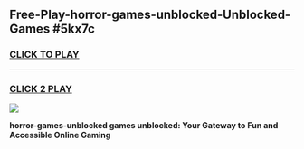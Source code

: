 
## Free-Play-horror-games-unblocked-Unblocked-Games #5kx7c
<h3>
<a href="https://news.freeplayer.one?title=horror-games-unblocked&ref=8M">CLICK TO PLAY</a></h3>
<hr>

<h3>
<a href="https://news.freeplayer.one?title=horror-games-unblocked&ref=8M">CLICK 2 PLAY</a>
  
</h3>

<a href="https://news.freeplayer.one?title=horror-games-unblocked&ref=8M"><img src="https://clearcache.store/games.png"></a>


**horror-games-unblocked games unblocked: Your Gateway to Fun and Accessible Online Gaming**

